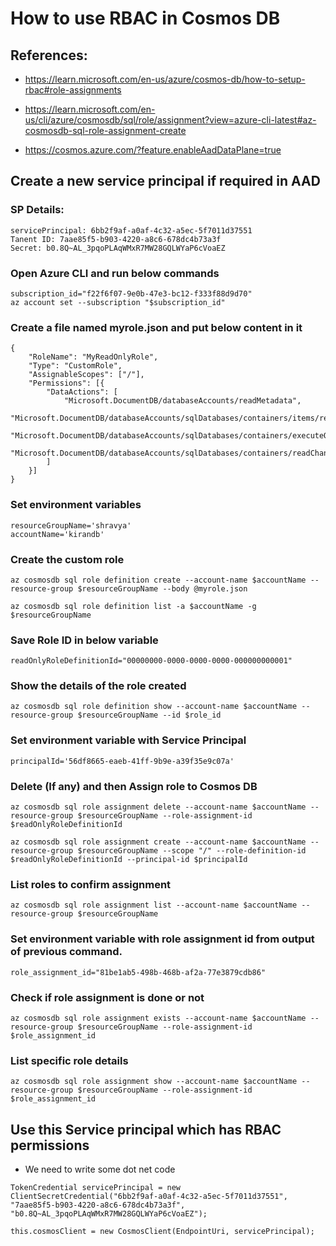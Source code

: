 # How to use RBAC in Cosmos DB

## References:
- https://learn.microsoft.com/en-us/azure/cosmos-db/how-to-setup-rbac#role-assignments

- https://learn.microsoft.com/en-us/cli/azure/cosmosdb/sql/role/assignment?view=azure-cli-latest#az-cosmosdb-sql-role-assignment-create

- https://cosmos.azure.com/?feature.enableAadDataPlane=true

## Create a new service principal if required in AAD
### SP Details:
```
servicePrincipal: 6bb2f9af-a0af-4c32-a5ec-5f7011d37551
Tanent ID: 7aae85f5-b903-4220-a8c6-678dc4b73a3f
Secret: b0.8Q~AL_3pqoPLAqWMxR7MW28GQLWYaP6cVoaEZ
```

### Open Azure CLI and run below commands
```
subscription_id="f22f6f07-9e0b-47e3-bc12-f333f88d9d70"
az account set --subscription "$subscription_id"
```

### Create a file named myrole.json and put below content in it
```
{
    "RoleName": "MyReadOnlyRole",
    "Type": "CustomRole",
    "AssignableScopes": ["/"],
    "Permissions": [{
        "DataActions": [
            "Microsoft.DocumentDB/databaseAccounts/readMetadata",
            "Microsoft.DocumentDB/databaseAccounts/sqlDatabases/containers/items/read",
            "Microsoft.DocumentDB/databaseAccounts/sqlDatabases/containers/executeQuery",
            "Microsoft.DocumentDB/databaseAccounts/sqlDatabases/containers/readChangeFeed"
        ]
    }]
}
```

### Set environment variables
```
resourceGroupName='shravya'
accountName='kirandb'
```

### Create the custom role
```
az cosmosdb sql role definition create --account-name $accountName --resource-group $resourceGroupName --body @myrole.json
```

```
az cosmosdb sql role definition list -a $accountName -g $resourceGroupName
```

### Save Role ID in below variable
```
readOnlyRoleDefinitionId="00000000-0000-0000-0000-000000000001"
```

### Show the details of the role created
```
az cosmosdb sql role definition show --account-name $accountName --resource-group $resourceGroupName --id $role_id
```

### Set environment variable with Service Principal
```
principalId='56df8665-eaeb-41ff-9b9e-a39f35e9c07a'
```

### Delete (If any) and then Assign role to Cosmos DB
```
az cosmosdb sql role assignment delete --account-name $accountName --resource-group $resourceGroupName --role-assignment-id $readOnlyRoleDefinitionId
```

```
az cosmosdb sql role assignment create --account-name $accountName --resource-group $resourceGroupName --scope "/" --role-definition-id $readOnlyRoleDefinitionId --principal-id $principalId 
```

### List roles to confirm assignment
```
az cosmosdb sql role assignment list --account-name $accountName --resource-group $resourceGroupName
```

### Set environment variable with role assignment id from output of previous command.
```
role_assignment_id="81be1ab5-498b-468b-af2a-77e3879cdb86"
```

### Check if role assignment is done or not
```
az cosmosdb sql role assignment exists --account-name $accountName --resource-group $resourceGroupName --role-assignment-id $role_assignment_id
```

### List specific role details
```
az cosmosdb sql role assignment show --account-name $accountName --resource-group $resourceGroupName --role-assignment-id $role_assignment_id
```

## Use this Service principal which has RBAC permissions
- We need to write some dot net code
```
TokenCredential servicePrincipal = new ClientSecretCredential("6bb2f9af-a0af-4c32-a5ec-5f7011d37551",
"7aae85f5-b903-4220-a8c6-678dc4b73a3f",
"b0.8Q~AL_3pqoPLAqWMxR7MW28GQLWYaP6cVoaEZ");

this.cosmosClient = new CosmosClient(EndpointUri, servicePrincipal);
```
